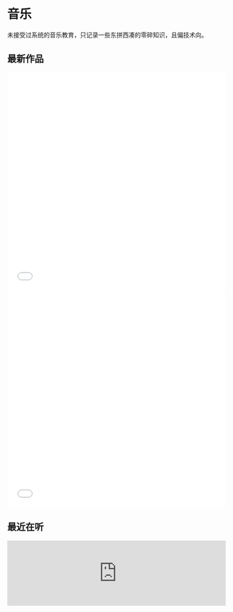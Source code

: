 # 音乐

未接受过系统的音乐教育，只记录一些东拼西凑的零碎知识，且偏技术向。

## 最新作品

<iframe src="//player.bilibili.com/player.html?isOutside=true&aid=113657602117520&bvid=BV13pqfYXEyu&cid=27361084401&p=1&autoplay=0" scrolling="no" border="0" frameborder="no" framespacing="0" allowfullscreen="true" height="500" style="width:100%;max-width:900px;overflow:hidden;border-radius:10px;"></iframe>

<iframe src="//player.bilibili.com/player.html?aid=446392680&bvid=BV1uj411d7PW&cid=1212876698&p=1&autoplay=0" scrolling="no" border="0" frameborder="0" framespacing="0" allowfullscreen="true" height="500" style="width:100%;max-width:900px;overflow:hidden;border-radius:10px;"></iframe>

## 最近在听

<iframe allow="autoplay *; encrypted-media *;" frameborder="0" height="150" style="width:100%;max-width:660px;overflow:hidden;background:transparent;" sandbox="allow-forms allow-popups allow-same-origin allow-scripts allow-storage-access-by-user-activation allow-top-navigation-by-user-activation" src="https://embed.music.apple.com/cn/album/%E6%88%91%E5%A4%9A%E6%83%B3%E5%8F%98%E5%BE%97%E5%B9%B8%E7%A6%8F-how-i-wish-i-can-be-happy/1789081099?i=1789081365"></iframe>